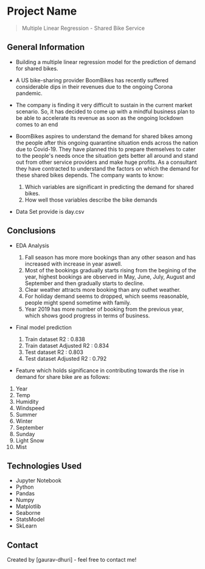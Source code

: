 # Project Name
> Multiple Linear Regression - Shared Bike Service

## General Information
- Building a multiple linear regression model for the prediction of demand for shared bikes.

- A US bike-sharing provider BoomBikes has recently suffered considerable dips in their revenues due to the ongoing Corona pandemic. 

- The company is finding it very difficult to sustain in the current market scenario. So, it has decided to come up with a mindful business 
  plan to be able to accelerate its revenue as soon as the ongoing lockdown comes to an end

- BoomBikes aspires to understand the demand for shared bikes among the people after this ongoing quarantine situation ends across the nation due 
  to Covid-19. They have planned this to prepare themselves to cater to the people's needs once the situation gets better all around and stand out 
  from other service providers and make huge profits.
  As a consultant they have contracted to understand the factors on which the demand for these shared bikes depends.
  The company wants to know:
   1. Which variables are significant in predicting the demand for shared bikes.
   2. How well those variables describe the bike demands

- Data Set provide is day.csv


## Conclusions
- EDA Analysis
   1. Fall season has more more bookings than any other season and has increased with increase in year aswell.
   2. Most of the bookings gradually starts rising from the begining of the year, highest bookings are observed in May, June, July, August and September
      and then gradually starts to decline.
   3. Clear weather attracts more booking than any outhet weather.
   4. For holiday demand seems to dropped, which seems reasonable, people might spend sometime with family.
   5. Year 2019 has more number of booking from the previous year, which shows good progress in terms of business.

- Final model prediction
   1. Train dataset R2 : 0.838
   2. Train dataset Adjusted R2 : 0.834
   3. Test dataset R2 : 0.803
   4. Test dataset Adjusted R2 : 0.792
   
- Feature which holds significance in contributing towards the rise in demand for share bike are as follows:
1.  Year
2.  Temp
3.  Humidity
4.  Windspeed
5.  Summer
6.  Winter
7.  September
8.  Sunday
9.  Light Snow
10. Mist

## Technologies Used
- Jupyter Notebook
- Python
- Pandas
- Numpy
- Matplotlib
- Seaborne
- StatsModel
- SkLearn

## Contact
Created by [gaurav-dhuri] - feel free to contact me!

